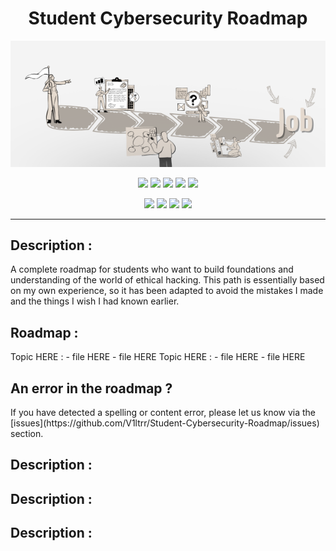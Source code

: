 <h1 align="center">  Student Cybersecurity Roadmap </h1>
<p align="center">
  <img src="repo-icon.png">
</p>

<p align="center">
  <img src="https://img.shields.io/badge/Version-0.1-green?style=for-the-badge">
  <img src="https://img.shields.io/github/license/v1ltrr/Student-Cybersecurity-Roadmap?style=for-the-badge">
  <img src="https://img.shields.io/github/stars/v1ltrr/Student-Cybersecurity-Roadmap?style=for-the-badge">
  <img src="https://img.shields.io/github/issues/v1ltrr/Student-Cybersecurity-Roadmap?color=red&style=for-the-badge">
  <img src="https://img.shields.io/github/forks/v1ltrr/Student-Cybersecurity-Roadmap?color=teal&style=for-the-badge">
</p>

<p align="center">
  <img src="https://img.shields.io/badge/Author-V1ltrr-blue?style=flat-square">
  <img src="https://img.shields.io/badge/Open%20Source-Yes-darkgreen?style=flat-square">
  <img src="https://img.shields.io/badge/Maintained%3F-Yes-lightblue?style=flat-square">
  <img src="https://img.shields.io/badge/Written%20In-Markdown-darkcyan?style=flat-square">
</p>

---
<h2 >  Description : </h2>
A complete roadmap for students who want to build foundations and understanding of the world of ethical hacking.
This path is essentially based on my own experience, so it has been adapted to avoid the mistakes I made and the things I wish I had known earlier.

<h2 >  Roadmap : </h2>
Topic HERE :
- file HERE
- file HERE
Topic HERE : 
- file HERE
- file HERE
                     
<h2 >  An error in the roadmap ? </h2>
If you have detected a spelling or content error, please let us know via the [issues](https://github.com/V1ltrr/Student-Cybersecurity-Roadmap/issues) section.

<h2 >  Description : </h2>
<h2 >  Description : </h2>
<h2 >  Description : </h2>
